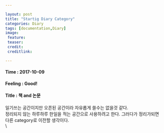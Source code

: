 ```yaml
---

layout: post
title: "Startig Diary Category"
categories: Diary
tags: [documentation,Diary]
image:
 feature:
 teaser:
 credit:
 creditlink:

---
```


#### Time : 2017-10-09
#### Feeling : Good!
#### Title : 책 and 논문
일기쓰는 공간이지만 오픈된 공간이라 자유롭게 쓸수는 없을것 같다.<br>
정리되지 않는 하루하루 한일을 적는 공간으로 사용하려고 한다. 그러다가 정리가되면 다른 category로 이전할 생각이다.<br>
 \\
